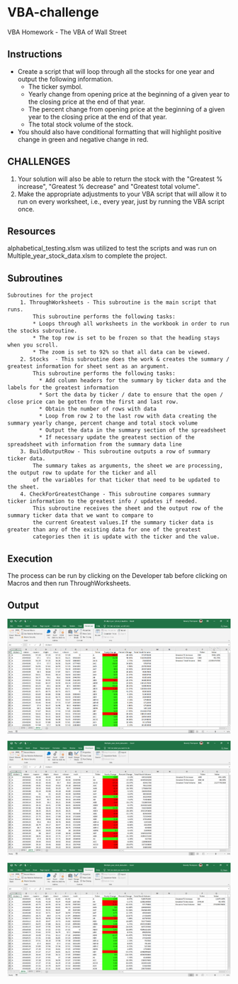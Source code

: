 # VBA-challenge
VBA Homework - The VBA of Wall Street

## Instructions
* Create a script that will loop through all the stocks for one year and output the following information.
  * The ticker symbol.
  * Yearly change from opening price at the beginning of a given year to the closing price at the end of that year.
  * The percent change from opening price at the beginning of a given year to the closing price at the end of that year.
  * The total stock volume of the stock.
* You should also have conditional formatting that will highlight positive change in green and negative change in red.

## CHALLENGES
1. Your solution will also be able to return the stock with the "Greatest % increase", "Greatest % decrease" and "Greatest total volume".
2. Make the appropriate adjustments to your VBA script that will allow it to run on every worksheet, i.e., every year, just by running the VBA script once.

## Resources
alphabetical_testing.xlsm was utilized to test the scripts and was run on Multiple_year_stock_data.xlsm to complete the project.

## Subroutines
    Subroutines for the project
        1. ThroughWorksheets - This subroutine is the main script that runs. 
            This subroutine performs the following tasks:
            * Loops through all worksheets in the workbook in order to run the stocks subroutine.   
            * The top row is set to be frozen so that the heading stays when you scroll.
            * The zoom is set to 92% so that all data can be viewed.
        2. Stocks  - This subroutine does the work & creates the summary / greatest information for sheet sent as an argument.  
            This subroutine performs the following tasks: 
              * Add column headers for the summary by ticker data and the labels for the greatest information
              * Sort the data by ticker / date to ensure that the open / close price can be gotten from the first and last row.
              * Obtain the number of rows with data
              * Loop from row 2 to the last row with data creating the summary yearly change, percent change and total stock volume
              * Output the data in the summary section of the spreadsheet
              * If necessary update the greatest section of the spreadsheet with information from the summary data line
        3. BuildOutputRow - This subroutine outputs a row of summary ticker data.
            The summary takes as arguments, the sheet we are processing, the output row to update for the ticker and all 
            of the variables for that ticker that need to be updated to the sheet.
        4. CheckForGreatestChange - This subroutine compares summary ticker information to the greatest info / updates if needed.
            This subroutine receives the sheet and the output row of the summary ticker data that we want to compare to 
            the current Greatest values.If the summary ticker data is greater than any of the existing data for one of the greatest 
            categories then it is update with the ticker and the value.

## Execution
The process can be run by clicking on the Developer tab before clicking on Macros and then run ThroughWorksheets.

## Output

![2014](2014_Results.png)

![2015](2015_Results.png)

![2016](2016_Results.png)




